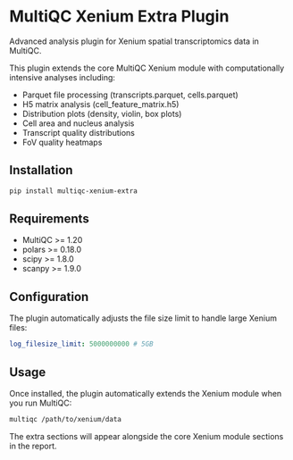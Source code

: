 # MultiQC Xenium Extra Plugin

Advanced analysis plugin for Xenium spatial transcriptomics data in MultiQC.

This plugin extends the core MultiQC Xenium module with computationally intensive analyses including:

- Parquet file processing (transcripts.parquet, cells.parquet)
- H5 matrix analysis (cell_feature_matrix.h5)
- Distribution plots (density, violin, box plots)
- Cell area and nucleus analysis
- Transcript quality distributions
- FoV quality heatmaps

## Installation

```bash
pip install multiqc-xenium-extra
```

## Requirements

- MultiQC >= 1.20
- polars >= 0.18.0
- scipy >= 1.8.0
- scanpy >= 1.9.0

## Configuration

The plugin automatically adjusts the file size limit to handle large Xenium files:

```yaml
log_filesize_limit: 5000000000 # 5GB
```

## Usage

Once installed, the plugin automatically extends the Xenium module when you run MultiQC:

```bash
multiqc /path/to/xenium/data
```

The extra sections will appear alongside the core Xenium module sections in the report.
